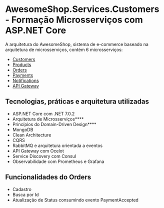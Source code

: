 # AwesomeShop.Services.Customers - Formação Microsserviços com ASP.NET Core

A arquitetura do AwesomeShop, sistema de e-commerce baseado na arquitetura de microsserviços, contém 6 microsserviços:
- [Customers](https://github.com/danieldantasdev/awesomeshop_microservice_customers_dotnet-7.0.2)
- [Products](https://github.com/danieldantasdev/awesomeshop_microservice_products_dotnet-7.0.2)
- [Orders](https://github.com/danieldantasdev/awesomeshop_microservice_orders_dotnet-7.0.2)
- [Payments](https://github.com/danieldantasdev/awesomeshop_microservice_payments_dotnet-7.0.2)
- [Notifications](https://github.com/danieldantasdev/awesomeshop_microservice_notifications_dotnet-7.0.2)
- [API Gateway](https://github.com/danieldantasdev/awesomeshop_microservice_apigateway_dotnet-7.0.2)

## Tecnologias, práticas e arquitetura utilizadas
- ASP.NET Core com .NET 7.0.2
- Arquitetura de Microsserviços****
- Princípios do Domain-Driven Design****
- MongoDB
- Clean Architecture
- CQRS
- RabbitMQ e arquitetura orientada a eventos
- API Gateway com Ocelot
- Service Discovery com Consul
- Observabilidade com Prometheus e Grafana

## Funcionalidades do Orders
- Cadastro
- Busca por Id
- Atualização de Status consumindo evento PaymentAccepted
